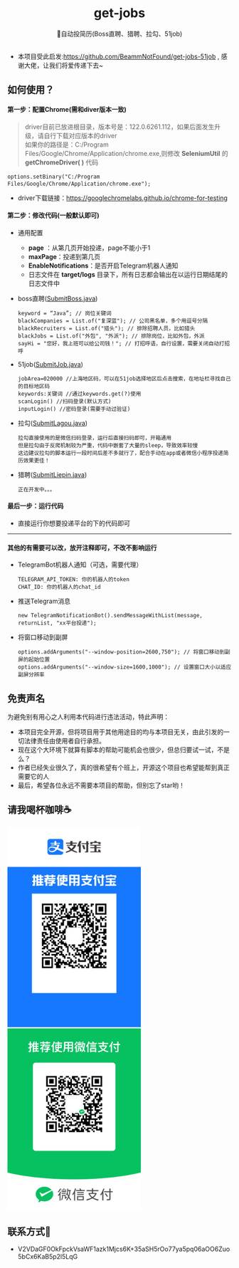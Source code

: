 <h1 align="center"> get-jobs</h1>
<div align="center">
    💼自动投简历(Boss直聘、猎聘、拉勾、51job)
</div><br>

- 本项目受此启发:https://github.com/BeammNotFound/get-jobs-51job , 感谢大佬，让我们将爱传递下去~

## 如何使用？

#### 第一步：配置Chrome(需和diver版本一致)

> driver目前已放进根目录，版本号是：122.0.6261.112，如果后面发生升级，请自行下载对应版本的driver  
> 如果你的路径是：C:/Program Files/Google/Chrome/Application/chrome.exe,则修改 **SeleniumUtil** 的 **getChromeDriver( )**
> 代码

```
options.setBinary("C:/Program Files/Google/Chrome/Application/chrome.exe");
```

- driver下载链接：https://googlechromelabs.github.io/chrome-for-testing

#### 第二步：修改代码(一般默认即可)

- 通用配置
    - **page** ：从第几页开始投递，page不能小于1<br>
    - **maxPage**：投递到第几页<br>
    - **EnableNotifications**：是否开启Telegram机器人通知
    - 日志文件在 **target/logs** 目录下，所有日志都会输出在以运行日期结尾的日志文件中

- boss直聘([SubmitBoss.java](src%2Fmain%2Fjava%2Fboss%2FSubmitBoss.java))

   ```
   keyword = “Java”; // 岗位关键词
   blackCompanies = List.of("复深蓝"); // 公司黑名单，多个用逗号分隔
   blackRecruiters = List.of("猎头"); // 排除招聘人员，比如猎头
   blackJobs = List.of("外包", "外派"); // 排除岗位，比如外包，外派
   sayHi = "您好，我上班可以给公司钱！"; // 打招呼语，自行设置，需要关闭自动打招呼
   ```

- 51job([SubmitJob.java](src%2Fmain%2Fjava%2Fjob51%2FSubmitJob.java))

  ```
  jobArea=020000 //上海地区码，可以在51job选择地区后点击搜索，在地址栏寻找自己的目标地区码
  keywords:关键词 //通过keywords.get(?)使用
  scanLogin() //扫码登录(默认方式)
  inputLogin() //密码登录(需要手动过验证)
  ```
- 拉勾([SubmitLagou.java](src%2Fmain%2Fjava%2Flagou%2FSubmitLagou.java))

   ```
   拉勾直接使用的是微信扫码登录，运行后直接扫码即可，开箱通用
   但是拉勾由于反爬机制较为严重，代码中嵌套了大量的sleep，导致效率较慢
  这边建议拉勾的脚本运行一段时间后差不多就行了，配合手动在app或者微信小程序投递简历效果更佳！
   ```

- 猎聘([SubmitLiepin.java](src%2Fmain%2Fjava%2Fliepin%2FSubmitLiepin.java))

   ```
   正在开发中。。。
   ```

#### 最后一步：运行代码

- 直接运行你想要投递平台的下的代码即可

****

#### 其他的有需要可以改，放开注释即可，不改不影响运行

- TelegramBot机器人通知（可选，需要代理）
   ```
   TELEGRAM_API_TOKEN: 你的机器人的token
   CHAT_ID: 你的机器人的chat_id
   ```

- 推送Telegram消息
   ```
   new TelegramNotificationBot().sendMessageWithList(message, returnList, "xx平台投递");
   ```

- 将窗口移动到副屏

   ```
   options.addArguments("--window-position=2600,750"); // 将窗口移动到副屏的起始位置
   options.addArguments("--window-size=1600,1000"); // 设置窗口大小以适应副屏分辨率
   ```

## 免责声名

为避免别有用心之人利用本代码进行违法活动，特此声明：

- 本项目完全开源，但将项目用于其他用途目的均与本项目无关，由此引发的一切法律责任由使用者自行承担。
- 现在这个大环境下就算有脚本的帮助可能机会也很少，但总归要试一试，不是么？
- 作者已经失业很久了，真的很希望有个班上，开源这个项目也希望能帮到真正需要它的人
- 最后，希望各位永远不需要本项目的帮助，但别忘了star哟！

## 请我喝杯咖啡☕️

<img src="./src/main/resources/images/aliPay.jpg" alt="" width="300"> <img src="./src/main/resources/images/wechatPay.jpg" alt="" width="300">

## 联系方式📧

- V2VDaGF0OkFpckVsaWF1azk1Mjcs6K+35aSH5rOo77ya5pq06aOO6Zuo5bCx6KaB5p2l5LqG


